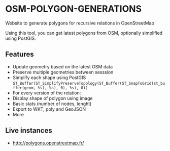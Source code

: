 OSM-POLYGON-GENERATIONS
=======================

Website to generate polygons for recursive relations in OpenStreetMap

Using this tool, you can get latest polygons from OSM, optionally simplified using PostGIS.

## Features
* Update geometry based on the latest OSM data
* Preserve multiple geometries between sesssion
* Simplify each shape using PostGIS ``ST_Buffer(ST_SimplifyPreserveTopology(ST_Buffer(ST_SnapToGrid(st_buffer(geom, %s), %s), 0), %s), 0))``
* For every version of the relation:
 * Display shape of polygon using image
 * Basic stats (number of nodes, lenght)
 * Export to WKT, poly and GeoJSON
* More

## Live instances

* http://polygons.openstreetmap.fr/
